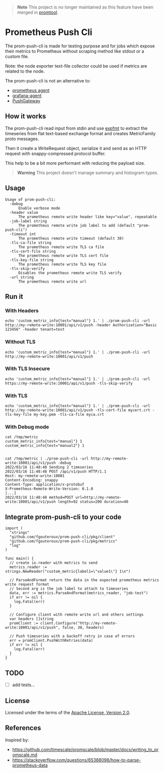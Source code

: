 > **Note**
This project is no longer maintained as this feature have been merged in [promtool](https://github.com/prometheus/prometheus/pull/12299).


# Prometheus Push Cli

The prom-push-cli is made for testing purpose and for jobs which expose
their metrics to Prometheus without scraping method like stdout or a custom file.

Note: the node exporter text-file collector could be used if metrics are related to the node.

The prom-push-cli is not an alternative to:
- [prometheus agent](https://prometheus.io/blog/2021/11/16/agent/)
- [grafana-agent](https://github.com/grafana/agent)
- [PushGateway](https://github.com/prometheus/pushgateway)


## How it works

The prom-push-cli read input from stdin and use [expfmt](https://pkg.go.dev/github.com/prometheus/common@v0.15.0/expfmt#TextParser.TextToMetricFamilies) to extract the timeseries from flat text-based exchange format and creates MetricFamily proto messages.

Then it create a WriteRequest object, serialize it and send as an HTTP request with snappy-compressed protocol buffer.

This help to be a bit more performant with reducing the payload size.

> **Warning**
This project doesn't manage summary and histogram types.

## Usage

```shell
Usage of prom-push-cli:
  -debug
      Enable verbose mode
  -header value
      The prometheus remote write header like key="value", repeatable
  -job-label string
      The prometheus remote write job label to add (default "prom-push-cli")
  -timeout int
      The prometheus remote write timeout (default 30)
  -tls-ca-file string
      The prometheus remote write TLS ca file
  -tls-cert-file string
      The prometheus remote write TLS cert file
  -tls-key-file string
      The prometheus remote write TLS key file
  -tls-skip-verify
      Disables the prometheus remote write TLS verify
  -url string
      The prometheus remote write url
```

## Run it

### With Headers

```shell
echo 'custom_metric_info{test="manual"} 1.' | ./prom-push-cli -url http://my-remote-write:10001/api/v1/push -header Authorization="Basic 123456" -header tenant=test
```

### Without TLS

```shell
echo 'custom_metric_info{test="manual"} 1.' | ./prom-push-cli -url http://my-remote-write:10001/api/v1/push
```

### With TLS Insecure
```shell
echo 'custom_metric_info{test="manual"} 1.' | ./prom-push-cli -url https://my-remote-write:10001/api/v1/push -tls-skip-verify
```

### With TLS
```shell
echo 'custom_metric_info{test="manual"} 1.' | ./prom-push-cli -url http://my-remote-write:10001/api/v1/push -tls-cert-file mycert.crt -tls-key-file my-key.pem -tls-ca-file myca.crt
```

### With Debug mode
```shell
cat /tmp/metric 
custom_metric_info{test="manual"} 1
custom_metric_info{test="manual2"} 1


cat /tmp/metric | ./prom-push-cli -url http://my-remote-write:10001/api/v1/push -debug
2022/03/16 11:48:48 Sending 2 timeseries
2022/03/16 11:48:48 POST /api/v1/push HTTP/1.1
Host: my-remote-write:10001
Content-Encoding: snappy
Content-Type: application/x-protobuf
X-Prometheus-Remote-Write-Version: 0.1.0
[...]
2022/03/16 11:48:48 method=POST url=http://my-remote-write:10001/api/v1/push length=92 status=200 duration=40
```

## Integrate prom-push-cli to your code

```
import (
  "strings"
  "github.com/fgouteroux/prom-push-cli/pkg/client"
  "github.com/fgouteroux/prom-push-cli/pkg/metrics"
  "log"
)

func main() {
  // create io.reader with metrics to send
  metrics_reader := strings.NewReader("custom_metric{label1=\"value1\"} 1\n")

  // ParseAndFormat return the data in the expected prometheus metrics write request format
  // Second arg is the job label to attach to timeseries
  data, err := metrics.ParseAndFormat(metrics_reader, "job-test")
  if err != nil {
    log.Fatal(err)
  }

  // Configure client with remote write url and others settings
  var headers []string
  promClient := client.Configure("http://my-remote-write:10001/api/v1/push", false, 30, headers)

  // Push timeseries with a backoff retry in case of errors
  err = promClient.PushWithRetries(data)
  if err != nil {
    log.Fatal(err)
  }
}
```

## TODO

- [ ] add tests...


## License

Licensed under the terms of the [Apache License, Version 2.0](http://www.apache.org/licenses/LICENSE-2.0).

## References

Inspired by:
- https://github.com/timescale/promscale/blob/master/docs/writing_to_promscale.md
- https://stackoverflow.com/questions/65388098/how-to-parse-prometheus-data

